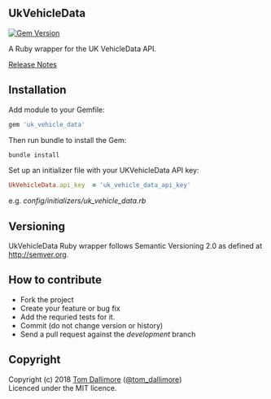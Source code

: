 ## UkVehicleData

[![Gem Version](https://badge.fury.io/rb/uk_vehicle_data.svg)](https://badge.fury.io/rb/uk_vehicle_data)

A Ruby wrapper for the UK VehicleData API.

[Release Notes](http://release.tomdallimore.com/projects/ukvehicledata)

## Installation

Add module to your Gemfile:

```ruby
gem 'uk_vehicle_data'
```

Then run bundle to install the Gem:

```sh
bundle install
```

Set up an initializer file with your UKVehicleData API key:

```ruby
UkVehicleData.api_key  = 'uk_vehicle_data_api_key'
```
e.g. *config/initializers/uk_vehicle_data.rb*

## Versioning

UkVehicleData Ruby wrapper follows Semantic Versioning 2.0 as defined at
<http://semver.org>.

## How to contribute

* Fork the project
* Create your feature or bug fix
* Add the requried tests for it.
* Commit (do not change version or history)
* Send a pull request against the *development* branch

## Copyright
Copyright (c) 2018 [Tom Dallimore](http://www.tomdallimore.com/?utm_source=ukvehicledata&utm_medium=website&utm_campaign=tomdallimore) ([@tom_dallimore](http://twitter.com/tom_dallimore))  
Licenced under the MIT licence.

